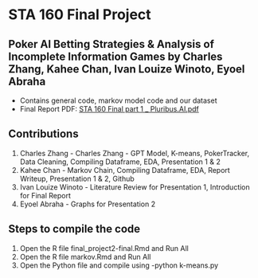 # STA 160 Final Project
## Poker AI Betting Strategies & Analysis of Incomplete Information Games by Charles Zhang, Kahee Chan, Ivan Louize Winoto, Eyoel Abraha
- Contains general code, markov model code and our dataset
- Final Report PDF: [STA 160 Final part 1 _ Pluribus.AI.pdf](https://github.com/user-attachments/files/18071770/STA.160.Final.part.1._.Pluribus.AI.pdf)

## Contributions
1. Charles Zhang - Charles Zhang - GPT Model,  K-means, PokerTracker, Data Cleaning, Compiling Dataframe, EDA, Presentation 1 & 2
2. Kahee Chan - Markov Chain,  Compiling Dataframe, EDA, Report Writeup, Presentation 1 & 2, Github
3. Ivan Louize Winoto - Literature Review for Presentation 1, Introduction for Final Report
4. Eyoel Abraha - Graphs for Presentation 2

## Steps to compile the code
1. Open the R file final_project2-final.Rmd and Run All
2. Open the R file markov.Rmd and Run All
3. Open the Python file and compile using -python k-means.py


